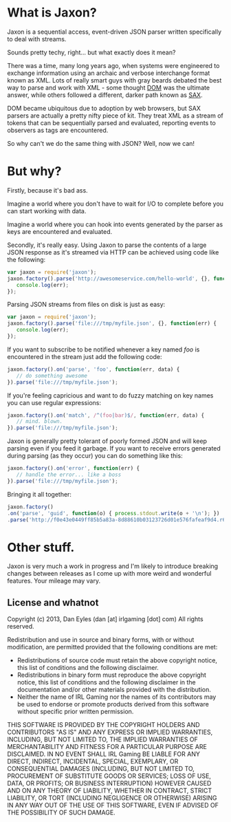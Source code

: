 # What is Jaxon?

Jaxon is a sequential access, event-driven JSON parser written specifically to deal
with streams.

Sounds pretty techy, right... but what exactly does it mean? 

There was a time, many long years ago, when systems were engineered to exchange
information using an archaic and verbose interchange format known as XML. Lots of
really smart guys with gray beards debated the best way to parse and work with
XML - some thought [DOM](https://en.wikipedia.org/wiki/Document_Object_Model  "DOM") 
was the ultimate answer, while others followed a different, darker path known as 
[SAX](https://en.wikipedia.org/wiki/Simple_API_for_XML "SAX").

DOM became ubiquitous due to adoption by web browsers, but SAX parsers are actually 
a pretty nifty piece of kit. They treat XML as a stream of tokens that can be sequentially 
parsed and evaluated, reporting events to observers as tags are encountered.

So why can't we do the same thing with JSON? Well, now we can!

# But why?

Firstly, because it's bad ass. 

Imagine a world where you don't have to wait for I/O to complete before you can start
working with data.

Imagine a world where you can hook into events generated by the parser as keys are 
encountered and evaluated. 

Secondly, it's really easy. Using Jaxon to parse the contents of a large JSON response
as it's streamed via HTTP can be achieved using code like the following:

```javascript
var jaxon = require('jaxon');
jaxon.factory().parse('http://awesomeservice.com/hello-world', {}, function(err) {
   console.log(err);
});
```

Parsing JSON streams from files on disk is just as easy:

```javascript
var jaxon = require('jaxon');
jaxon.factory().parse('file:///tmp/myfile.json', {}, function(err) {
   console.log(err);
});
```

If you want to subscribe to be notified whenever a key named *foo* is encountered in
the stream just add the following code:

```javascript
jaxon.factory().on('parse', 'foo', function(err, data) {
   // do something awesome
}).parse('file:///tmp/myfile.json');
```

If you're feeling capricious and want to do fuzzy matching on key names you can use
regular expressions: 

```javascript
jaxon.factory().on('match', /^(foo|bar)$/, function(err, data) {
   // mind. blown.
}).parse('file:///tmp/myfile.json');
```

Jaxon is generally pretty tolerant of poorly formed JSON and will keep parsing even if you
feed it garbage. If you want to receive errors generated during parsing (as they occur) 
you can do something like this:

```javascript
jaxon.factory().on('error', function(err) {
   // handle the error... like a boss
}).parse('file:///tmp/myfile.json');
```

Bringing it all together:

```javascript
jaxon.factory()
.on('parse', 'guid', function(o) { process.stdout.write(o + '\n'); })
.parse('http://f0e43e0449ff85b5a83a-8d88610b03123726d01e576fafeaf9d4.r60.cf2.rackcdn.com/test3.json');
```

# Other stuff.

Jaxon is very much a work in progress and I'm likely to introduce breaking changes
between releases as I come up with more weird and wonderful features. Your mileage
may vary.

## License and whatnot

Copyright (c) 2013, Dan Eyles (dan [at] irlgaming [dot] com)
All rights reserved.

Redistribution and use in source and binary forms, with or without
modification, are permitted provided that the following conditions are met:
   * Redistributions of source code must retain the above copyright notice, this list of conditions and the following disclaimer.
   * Redistributions in binary form must reproduce the above copyright notice, this list of conditions and the following disclaimer in the documentation and/or other materials provided with the distribution.
   * Neither the name of IRL Gaming nor the names of its contributors may be used to endorse or promote products derived from this software without specific prior written permission.
 
THIS SOFTWARE IS PROVIDED BY THE COPYRIGHT HOLDERS AND CONTRIBUTORS "AS IS" AND
ANY EXPRESS OR IMPLIED WARRANTIES, INCLUDING, BUT NOT LIMITED TO, THE IMPLIED
WARRANTIES OF MERCHANTABILITY AND FITNESS FOR A PARTICULAR PURPOSE ARE
DISCLAIMED. IN NO EVENT SHALL IRL Gaming BE LIABLE FOR ANY
DIRECT, INDIRECT, INCIDENTAL, SPECIAL, EXEMPLARY, OR CONSEQUENTIAL DAMAGES
(INCLUDING, BUT NOT LIMITED TO, PROCUREMENT OF SUBSTITUTE GOODS OR SERVICES;
LOSS OF USE, DATA, OR PROFITS; OR BUSINESS INTERRUPTION) HOWEVER CAUSED AND
ON ANY THEORY OF LIABILITY, WHETHER IN CONTRACT, STRICT LIABILITY, OR TORT
(INCLUDING NEGLIGENCE OR OTHERWISE) ARISING IN ANY WAY OUT OF THE USE OF THIS
SOFTWARE, EVEN IF ADVISED OF THE POSSIBILITY OF SUCH DAMAGE.